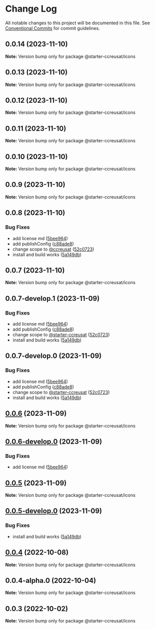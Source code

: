 # Change Log

All notable changes to this project will be documented in this file.
See [Conventional Commits](https://conventionalcommits.org) for commit guidelines.

## 0.0.14 (2023-11-10)

**Note:** Version bump only for package @starter-ccreusat/icons





## 0.0.13 (2023-11-10)

**Note:** Version bump only for package @starter-ccreusat/icons





## 0.0.12 (2023-11-10)

**Note:** Version bump only for package @starter-ccreusat/icons





## 0.0.11 (2023-11-10)

**Note:** Version bump only for package @starter-ccreusat/icons





## 0.0.10 (2023-11-10)

**Note:** Version bump only for package @starter-ccreusat/icons





## 0.0.9 (2023-11-10)

**Note:** Version bump only for package @starter-ccreusat/icons





## 0.0.8 (2023-11-10)


### Bug Fixes

* add license md ([5bee964](https://github.com/ccreusat/starter-monorepo-lerna-vite/commit/5bee9645737edb63a8df5afe3021b426bb00ce34))
* add publishConfig ([c88ade8](https://github.com/ccreusat/starter-monorepo-lerna-vite/commit/c88ade8450289325d0fe4615a29b014fb994dbef))
* change scope to [@ccreusat](https://github.com/ccreusat) ([52c0723](https://github.com/ccreusat/starter-monorepo-lerna-vite/commit/52c07237fe81203f34cf5dbe3c51a1ae169cbd13))
* install and build works ([5a149db](https://github.com/ccreusat/starter-monorepo-lerna-vite/commit/5a149db6b335b45625769a36e873fdd357b8011b))





## 0.0.7 (2023-11-10)

**Note:** Version bump only for package @starter-ccreusat/icons

## 0.0.7-develop.1 (2023-11-09)

### Bug Fixes

- add license md ([5bee964](https://github.com/ccreusat/starter-monorepo-lerna-vite/commit/5bee9645737edb63a8df5afe3021b426bb00ce34))
- add publishConfig ([c88ade8](https://github.com/ccreusat/starter-monorepo-lerna-vite/commit/c88ade8450289325d0fe4615a29b014fb994dbef))
- change scope to [@starter-ccreusat](https://github.com/ccreusat) ([52c0723](https://github.com/ccreusat/starter-monorepo-lerna-vite/commit/52c07237fe81203f34cf5dbe3c51a1ae169cbd13))
- install and build works ([5a149db](https://github.com/ccreusat/starter-monorepo-lerna-vite/commit/5a149db6b335b45625769a36e873fdd357b8011b))

## 0.0.7-develop.0 (2023-11-09)

### Bug Fixes

- add license md ([5bee964](https://github.com/ccreusat/starter-monorepo-lerna-vite/commit/5bee9645737edb63a8df5afe3021b426bb00ce34))
- add publishConfig ([c88ade8](https://github.com/ccreusat/starter-monorepo-lerna-vite/commit/c88ade8450289325d0fe4615a29b014fb994dbef))
- change scope to [@starter-ccreusat](https://github.com/ccreusat) ([52c0723](https://github.com/ccreusat/starter-monorepo-lerna-vite/commit/52c07237fe81203f34cf5dbe3c51a1ae169cbd13))
- install and build works ([5a149db](https://github.com/ccreusat/starter-monorepo-lerna-vite/commit/5a149db6b335b45625769a36e873fdd357b8011b))

## [0.0.6](https://github.com/ccreusat/starter-monorepo-lerna-vite/compare/@starter-ccreusat/icons@0.0.6-develop.0...@starter-ccreusat/icons@0.0.6) (2023-11-09)

**Note:** Version bump only for package @starter-ccreusat/icons

## [0.0.6-develop.0](https://github.com/ccreusat/starter-monorepo-lerna-vite/compare/@starter-ccreusat/icons@0.0.5...@starter-ccreusat/icons@0.0.6-develop.0) (2023-11-09)

### Bug Fixes

- add license md ([5bee964](https://github.com/ccreusat/starter-monorepo-lerna-vite/commit/5bee9645737edb63a8df5afe3021b426bb00ce34))

## [0.0.5](https://github.com/ccreusat/starter-monorepo-lerna-vite/compare/@starter-ccreusat/icons@0.0.5-develop.0...@starter-ccreusat/icons@0.0.5) (2023-11-09)

**Note:** Version bump only for package @starter-ccreusat/icons

## [0.0.5-develop.0](https://github.com/ccreusat/starter-monorepo-lerna-vite/compare/@starter-ccreusat/icons@0.0.4...@starter-ccreusat/icons@0.0.5-develop.0) (2023-11-09)

### Bug Fixes

- install and build works ([5a149db](https://github.com/ccreusat/starter-monorepo-lerna-vite/commit/5a149db6b335b45625769a36e873fdd357b8011b))

## [0.0.4](https://github.com/ccreusat/starter-monorepo-lerna-vite/compare/@starter-ccreusat/icons@0.0.4-alpha.0...@starter-ccreusat/icons@0.0.4) (2022-10-08)

**Note:** Version bump only for package @starter-ccreusat/icons

## 0.0.4-alpha.0 (2022-10-04)

**Note:** Version bump only for package @starter-ccreusat/icons

## 0.0.3 (2022-10-02)

**Note:** Version bump only for package @starter-ccreusat/icons
